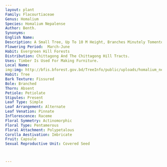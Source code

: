 ```yaml
---
layout: plant
Family: Flacourtiaceae
Genus: Homalium
Species: Homalium Nepalense
Author: Benth.
Synonyms: 
English Name: 
Description: A Small Tree, Up To 10 M Height, Branches Minutely Tomentose Or Nearly Glabrous. Leaves 5.2-6.2 Ã— 10.0-10.5 Cm, Ovate Or Elliptic, Subacute, Obtuse Or Scarcely Rounded At The Base, Glabrous. Flowers In Small Axillary Or Terminal Racemes, Racemes Simple, Elongate, Pedicels Short. Calyx Thinly Pubescent Outside, Persistent, Tube More Or Less Ribbed, Lobes About Equalling The Tube. Petals Spathulate Or Oblanceolate. Stamens One Opposite To Each Petal. Free Portion Of Ovary Thinly Pubescent Or Tomentose. Fruit A Capsule, Coriaceous. Seeds Few, Albumen Copious.
Flowering Period:  March-June
Habit: Evergreen Hill Forests
Distribution: Chittagong And The Chittagong Hill Tracts.
Uses: Timber Is Used For Making Furniture.
Local Name: 
img:img: http://bfis.bforest.gov.bd/TreeInfo/public/uploads/homalium_nepalense.jpg
Habit: Tree
Bark Texture: Fissured
Bole: Branched
Thorn: Absent
Petiole: Petiolate
Stipules: Present
Leaf Type: Simple
Leaf Arrangement: Alternate
Leaf Venation: Pinnate
Inflorescence: Raceme
Floral Symmetry: Actinomorphic
Floral Type: Pentamerous
Floral Attachment: Polypetalous
Corolla Aestivation: Imbricate
Fruit: Capsule
Sexual Reproductive Unit: Covered Seed



---
```


